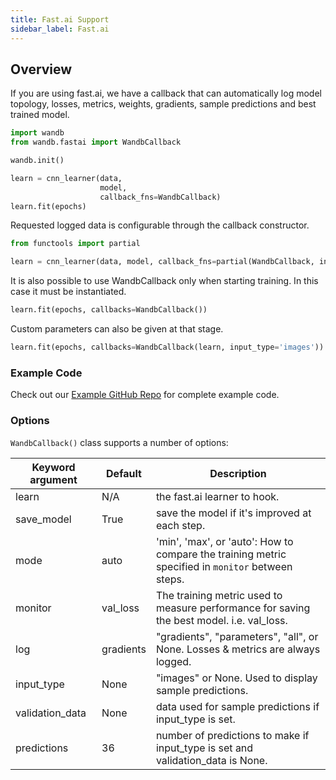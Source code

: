 ```yaml
---
title: Fast.ai Support
sidebar_label: Fast.ai
---
```


## Overview

If you are using fast.ai, we have a callback that can automatically log model topology, losses, metrics, weights, gradients, sample predictions and best trained model.

```python
import wandb
from wandb.fastai import WandbCallback

wandb.init()

learn = cnn_learner(data,
                    model,
                    callback_fns=WandbCallback)
learn.fit(epochs)
```

Requested logged data is configurable through the callback constructor.

```python
from functools import partial

learn = cnn_learner(data, model, callback_fns=partial(WandbCallback, input_type='images'))
```

It is also possible to use WandbCallback only when starting training. In this case it must be instantiated.

```python
learn.fit(epochs, callbacks=WandbCallback())
```

Custom parameters can also be given at that stage.

```python
learn.fit(epochs, callbacks=WandbCallback(learn, input_type='images'))
```

### Example Code 

Check out our [Example GitHub Repo](https://github.com/wandb/examples) for complete example code.

### Options

`WandbCallback()` class supports a number of options:

| Keyword argument | Default   | Description                                                                                       |
| ---------------- | --------- | ------------------------------------------------------------------------------------------------- |
| learn            | N/A       | the fast.ai learner to hook.                                                                      |
| save_model       | True      | save the model if it's improved at each step.                                                     |
| mode             | auto      | 'min', 'max', or 'auto': How to compare the training metric specified in `monitor` between steps. |
| monitor          | val_loss  | The training metric used to measure performance for saving the best model. i.e. val_loss.         |
| log              | gradients | "gradients", "parameters", "all", or None. Losses & metrics are always logged.                    |
| input_type       | None      | "images" or None. Used to display sample predictions.                                             |
| validation_data  | None      | data used for sample predictions if input_type is set.                                            |
| predictions      | 36        | number of predictions to make if input_type is set and validation_data is None.                   |
